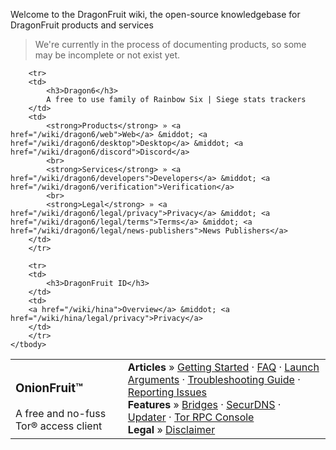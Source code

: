 Welcome to the DragonFruit wiki, the open-source knowledgebase for DragonFruit products and services

> We're currently in the process of documenting products, so some may be incomplete or not exist yet.

<table class="table contents-table">
    <tbody>
    <tr>
        <td>
            <h3>OnionFruit™</h3>
            A free and no-fuss Tor® access client
        </td>
        <td>
            <strong>Articles</strong> » <a href="/wiki/onionfruit/getting-started">Getting Started</a> &middot; <a href="/wiki/onionfruit/faq">FAQ</a> &middot; <a href="/wiki/onionfruit/launch-args">Launch Arguments</a> &middot; <a href="/wiki/onionfruit/troubleshooting">Troubleshooting Guide</a> &middot; <a href="/wiki/onionfruit/reporting-issues">Reporting Issues</a>
            <br> 
            <strong>Features</strong> » <a href="/wiki/onionfruit/components/bridges">Bridges</a> &middot; <a href="/wiki/onionfruit/components/securdns">SecurDNS</a> &middot; <a href="/wiki/onionfruit/components/updater">Updater</a> &middot; <a href="/wiki/onionfruit/components/tor-control">Tor RPC Console</a>    
            <br>
            <strong>Legal</strong> » <a href="/wiki/onionfruit/legal/disclaimer">Disclaimer</a>
        </td>
        </tr>
        
        <tr>
        <td>
            <h3>Dragon6</h3>
            A free to use family of Rainbow Six | Siege stats trackers
        </td>
        <td>
            <strong>Products</strong> » <a href="/wiki/dragon6/web">Web</a> &middot; <a href="/wiki/dragon6/desktop">Desktop</a> &middot; <a href="/wiki/dragon6/discord">Discord</a>
            <br> 
            <strong>Services</strong> » <a href="/wiki/dragon6/developers">Developers</a> &middot; <a href="/wiki/dragon6/verification">Verification</a>
            <br>
            <strong>Legal</strong> » <a href="/wiki/dragon6/legal/privacy">Privacy</a> &middot; <a href="/wiki/dragon6/legal/terms">Terms</a> &middot; <a href="/wiki/dragon6/legal/news-publishers">News Publishers</a>
        </td>
        </tr>

        <tr>
        <td>
            <h3>DragonFruit ID</h3>
        </td>
        <td>
        <a href="/wiki/hina">Overview</a> &middot; <a href="/wiki/hina/legal/privacy">Privacy</a>
        </td>
        </tr>
    </tbody>
</table>
